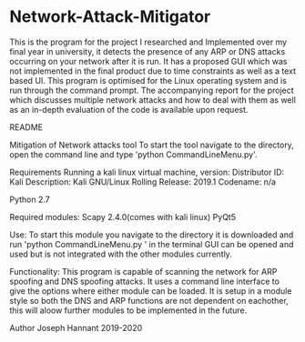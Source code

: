 # Network-Attack-Mitigator
This is the program for the project I researched and Implemented over my final year in university, it detects the presence of any ARP or DNS attacks occurring on your network after it is run. It has a proposed GUI which was not implemented in the final product due to time constraints as well as a text based UI. This program is optimised for the Linux operating system and is run through the command prompt. The accompanying report for the project which discusses multiple network attacks and how to deal with them as well as an in-depth evaluation of the code is available upon request.

README

Mitigation of Network attacks tool To start the tool navigate to the directory, open the command line and type 'python CommandLineMenu.py'.

Requirements Running a kali linux virtual machine, version: Distributor ID: Kali Description: Kali GNU/Linux Rolling Release: 2019.1 Codename: n/a

Python 2.7

Required modules: Scapy 2.4.0(comes with kali linux) PyQt5

Use: To start this module you navigate to the directory it is downloaded and run 'python CommandLineMenu.py ' in the terminal GUI can be opened and used but is not integrated with the other modules currently.

Functionality: This program is capable of scanning the network for ARP spoofing and DNS spoofing attacks. It uses a command line interface to give the options where either module can be loaded. It is setup in a module style so both the DNS and ARP functions are not dependent on eachother, this will aloow further modules to be implemented in the future.

Author Joseph Hannant 2019-2020
